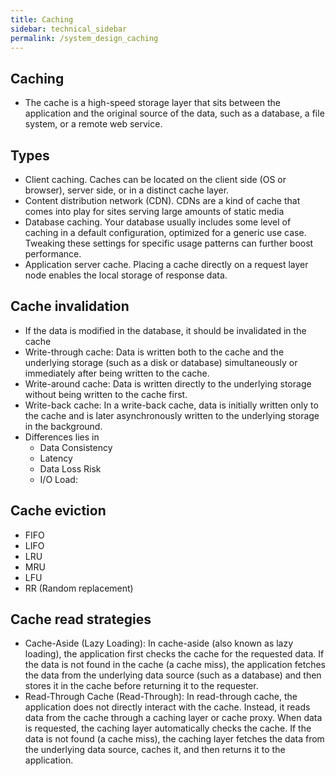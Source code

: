 ```yaml
---
title: Caching
sidebar: technical_sidebar
permalink: /system_design_caching
---
```


## Caching
- The cache is a high-speed storage layer that sits between the application and the original source of the data, such as a database, a file system, or a remote web service.

## Types
- Client caching. Caches can be located on the client side (OS or browser), server side, or in a distinct cache layer.
- Content distribution network (CDN). CDNs are a kind of cache that comes into play for sites serving large amounts of static media
- Database caching. Your database usually includes some level of caching in a default configuration, optimized for a generic use case. Tweaking these settings for specific usage patterns can further boost performance.
- Application server cache. Placing a cache directly on a request layer node enables the local storage of response data.

## Cache invalidation
- If the data is modified in the database, it should be invalidated in the cache
- Write-through cache: Data is written both to the cache and the underlying storage (such as a disk or database) simultaneously or immediately after being written to the cache.
- Write-around cache: Data is written directly to the underlying storage without being written to the cache first. 
- Write-back cache: In a write-back cache, data is initially written only to the cache and is later asynchronously written to the underlying storage in the background.
- Differences lies in 
  - Data Consistency
  - Latency
  - Data Loss Risk
  - I/O Load:

## Cache eviction
  - FIFO
  - LIFO
  - LRU
  - MRU
  - LFU
  - RR (Random replacement)


## Cache read strategies
- Cache-Aside (Lazy Loading): In cache-aside (also known as lazy loading), the application first checks the cache for the requested data. If the data is not found in the cache (a cache miss), the application fetches the data from the underlying data source (such as a database) and then stores it in the cache before returning it to the requester.
- Read-Through Cache (Read-Through): In read-through cache, the application does not directly interact with the cache. Instead, it reads data from the cache through a caching layer or cache proxy. When data is requested, the caching layer automatically checks the cache. If the data is not found (a cache miss), the caching layer fetches the data from the underlying data source, caches it, and then returns it to the application.